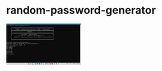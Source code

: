 # random-password-generator
<img src="https://github.com/liferacer333/random-password-generator/blob/main/Passgenerator.png" alt="drawing" width="200"/>
